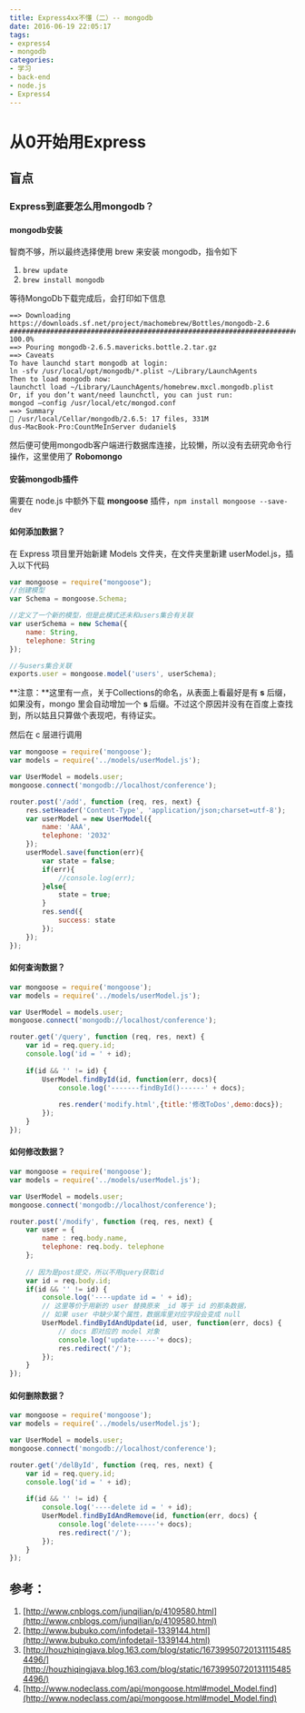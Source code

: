 ```yaml
---
title: Express4xx不懂（二）-- mongodb
date: 2016-06-19 22:05:17
tags:
- express4
- mongodb
categories: 
- 学习
- back-end
- node.js
- Express4
---
```



从0开始用Express
===

盲点
---

### Express到底要怎么用mongodb？  

#### mongodb安装

智商不够，所以最终选择使用 brew 来安装 mongodb，指令如下  

1. `brew update`  
2. `brew install mongodb`

等待MongoDb下载完成后，会打印如下信息  

<!--more-->

```
==> Downloading https://downloads.sf.net/project/machomebrew/Bottles/mongodb-2.6
######################################################################## 100.0%
==> Pouring mongodb-2.6.5.mavericks.bottle.2.tar.gz
==> Caveats
To have launchd start mongodb at login:
ln -sfv /usr/local/opt/mongodb/*.plist ~/Library/LaunchAgents
Then to load mongodb now:
launchctl load ~/Library/LaunchAgents/homebrew.mxcl.mongodb.plist
Or, if you don’t want/need launchctl, you can just run:
mongod —config /usr/local/etc/mongod.conf
==> Summary
🍺 /usr/local/Cellar/mongodb/2.6.5: 17 files, 331M
dus-MacBook-Pro:CountMeInServer dudaniel$
```

然后便可使用mongodb客户端进行数据库连接，比较懒，所以没有去研究命令行操作，这里使用了 **Robomongo**  

#### 安装mongodb插件

需要在 node.js 中额外下载 **mongoose** 插件，`npm install mongoose --save-dev`  

#### 如何添加数据？

在 Express 项目里开始新建 Models 文件夹，在文件夹里新建 userModel.js，插入以下代码    

``` javascript
var mongoose = require("mongoose");
//创建模型
var Schema = mongoose.Schema;

//定义了一个新的模型，但是此模式还未和users集合有关联
var userSchema = new Schema({
    name: String,
    telephone: String
});

//与users集合关联
exports.user = mongoose.model('users', userSchema);  
```

**注意：**这里有一点，关于Collections的命名，从表面上看最好是有 **s** 后缀，如果没有，mongo 里会自动增加一个 **s** 后缀。不过这个原因并没有在百度上查找到，所以姑且只算做个表现吧，有待证实。  

然后在 c 层进行调用  

``` javascript
var mongoose = require('mongoose');
var models = require('../models/userModel.js');

var UserModel = models.user;
mongoose.connect('mongodb://localhost/conference');

router.post('/add', function (req, res, next) {
    res.setHeader('Content-Type', 'application/json;charset=utf-8');
    var userModel = new UserModel({
        name: 'AAA',
        telephone: '2032'
    });
    userModel.save(function(err){
        var state = false;
        if(err){
            //console.log(err);
        }else{
            state = true;
        }
        res.send({
            success: state
        });
    });
});
```

#### 如何查询数据？

``` javascript
var mongoose = require('mongoose');
var models = require('../models/userModel.js');

var UserModel = models.user;
mongoose.connect('mongodb://localhost/conference');

router.get('/query', function (req, res, next) {
	var id = req.query.id;
	console.log('id = ' + id);
	
	if(id && '' != id) {
	    UserModel.findById(id, function(err, docs){
			console.log('-------findById()------' + docs);
			
			res.render('modify.html',{title:'修改ToDos',demo:docs});
		});
	}
});
```

#### 如何修改数据？

``` javascript
var mongoose = require('mongoose');
var models = require('../models/userModel.js');

var UserModel = models.user;
mongoose.connect('mongodb://localhost/conference');

router.post('/modify', function (req, res, next) {
    var user = {
		name : req.body.name,
		telephone: req.body. telephone
	};
	
	// 因为是post提交，所以不用query获取id
	var id = req.body.id; 
	if(id && '' != id) {
		console.log('----update id = ' + id);
		// 这里等价于用新的 user 替换原来 _id 等于 id 的那条数据，
		// 如果 user 中缺少某个属性，数据库里对应字段会变成 null 
		UserModel.findByIdAndUpdate(id, user, function(err, docs) {
			// docs 即对应的 model 对象
			console.log('update-----'+ docs);
			res.redirect('/');
		});
	}
});
```

#### 如何删除数据？

``` javascript
var mongoose = require('mongoose');
var models = require('../models/userModel.js');

var UserModel = models.user;
mongoose.connect('mongodb://localhost/conference');

router.get('/delById', function (req, res, next) {
    var id = req.query.id;
	console.log('id = ' + id);
	
	if(id && '' != id) {
		console.log('----delete id = ' + id);
		UserModel.findByIdAndRemove(id, function(err, docs) {
			console.log('delete-----'+ docs);
			res.redirect('/');
		});
	}
});
```

参考：
---

1. [http://www.cnblogs.com/junqilian/p/4109580.html](http://www.cnblogs.com/junqilian/p/4109580.html)  
2. [http://www.bubuko.com/infodetail-1339144.html](http://www.bubuko.com/infodetail-1339144.html)  
3. [http://houzhiqingjava.blog.163.com/blog/static/167399507201311154854496/](http://houzhiqingjava.blog.163.com/blog/static/167399507201311154854496/)  
4. [http://www.nodeclass.com/api/mongoose.html#model_Model.find](http://www.nodeclass.com/api/mongoose.html#model_Model.find)